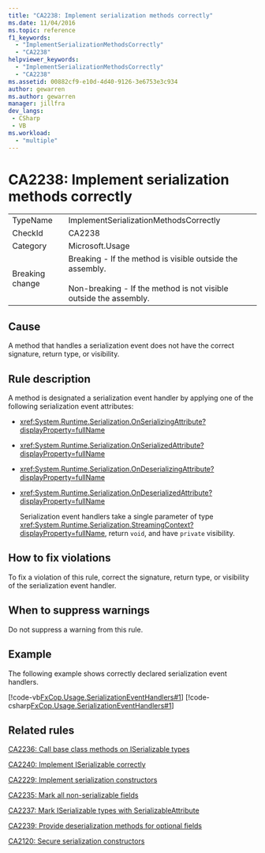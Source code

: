 ```yaml
---
title: "CA2238: Implement serialization methods correctly"
ms.date: 11/04/2016
ms.topic: reference
f1_keywords:
  - "ImplementSerializationMethodsCorrectly"
  - "CA2238"
helpviewer_keywords:
  - "ImplementSerializationMethodsCorrectly"
  - "CA2238"
ms.assetid: 00882cf9-e10d-4d40-9126-3e6753e3c934
author: gewarren
ms.author: gewarren
manager: jillfra
dev_langs:
 - CSharp
 - VB
ms.workload:
  - "multiple"
---
```

# CA2238: Implement serialization methods correctly

|||
|-|-|
|TypeName|ImplementSerializationMethodsCorrectly|
|CheckId|CA2238|
|Category|Microsoft.Usage|
|Breaking change|Breaking - If the method is visible outside the assembly.<br /><br /> Non-breaking - If the method is not visible outside the assembly.|

## Cause
A method that handles a serialization event does not have the correct signature, return type, or visibility.

## Rule description
A method is designated a serialization event handler by applying one of the following serialization event attributes:

- <xref:System.Runtime.Serialization.OnSerializingAttribute?displayProperty=fullName>

- <xref:System.Runtime.Serialization.OnSerializedAttribute?displayProperty=fullName>

- <xref:System.Runtime.Serialization.OnDeserializingAttribute?displayProperty=fullName>

- <xref:System.Runtime.Serialization.OnDeserializedAttribute?displayProperty=fullName>

  Serialization event handlers take a single parameter of type <xref:System.Runtime.Serialization.StreamingContext?displayProperty=fullName>, return `void`, and have `private` visibility.

## How to fix violations
To fix a violation of this rule, correct the signature, return type, or visibility of the serialization event handler.

## When to suppress warnings
Do not suppress a warning from this rule.

## Example
The following example shows correctly declared serialization event handlers.

[!code-vb[FxCop.Usage.SerializationEventHandlers#1](../code-quality/codesnippet/VisualBasic/ca2238-implement-serialization-methods-correctly_1.vb)]
[!code-csharp[FxCop.Usage.SerializationEventHandlers#1](../code-quality/codesnippet/CSharp/ca2238-implement-serialization-methods-correctly_1.cs)]

## Related rules
[CA2236: Call base class methods on ISerializable types](../code-quality/ca2236-call-base-class-methods-on-iserializable-types.md)

[CA2240: Implement ISerializable correctly](../code-quality/ca2240-implement-iserializable-correctly.md)

[CA2229: Implement serialization constructors](../code-quality/ca2229-implement-serialization-constructors.md)

[CA2235: Mark all non-serializable fields](../code-quality/ca2235-mark-all-non-serializable-fields.md)

[CA2237: Mark ISerializable types with SerializableAttribute](../code-quality/ca2237-mark-iserializable-types-with-serializableattribute.md)

[CA2239: Provide deserialization methods for optional fields](../code-quality/ca2239-provide-deserialization-methods-for-optional-fields.md)

 [CA2120: Secure serialization constructors](../code-quality/ca2120-secure-serialization-constructors.md)